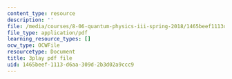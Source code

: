 ```yaml
---
content_type: resource
description: ''
file: /media/courses/8-06-quantum-physics-iii-spring-2018/1465beef1113d6aa309d2b3d02a9ccc9_xHE5uf-S9Iw.pdf
file_type: application/pdf
learning_resource_types: []
ocw_type: OCWFile
resourcetype: Document
title: 3play pdf file
uid: 1465beef-1113-d6aa-309d-2b3d02a9ccc9
---
```

